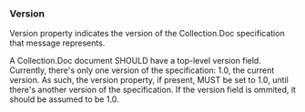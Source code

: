 ### Version

Version property indicates the version of the Collection.Doc specification that message represents. 

A Collection.Doc document SHOULD have a top-level version field. Currently, there's only one version of the specification: 1.0, the current version. As such, the version property, if present, MUST be set to 1.0, until there's another version of the specification. If the version field is ommited, it should be assumed to be 1.0.